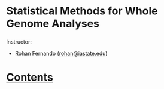 # Statistical Methods for Whole Genome Analyses

###

Instructor: 

* Rohan Fernando (rohan@iastate.edu)


# [Contents](https://github.com/rohanLuigi/Ans695Spring2019/blob/master/index.ipynb)
